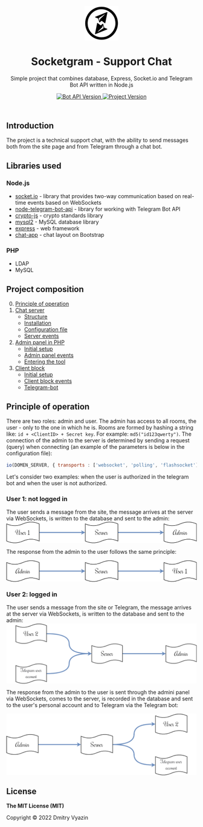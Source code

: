 <header>

<div align="center">
<img src="docs/socketgram.io.min.png" alt="logo" height="90" align="center">
<h1 align="center">Socketgram - Support Chat</h1>

<p>Simple project that combines database, Express, Socket.io and Telegram Bot API written in Node.js</p>

<a href="https://core.telegram.org/bots/api">
	<img src="https://img.shields.io/badge/Bot%20API-v6.3-f36caf.svg?style=flat-square" alt="Bot API Version" />
</a>
<a href="https://github.com/VDS13/Socketgram-Support-Chat">
	<img src="https://img.shields.io/github/v/release/VDS13/Socketgram-Support-Chat" alt="Project Version" />
</a>
</div>

</header>

## Introduction

The project is a technical support chat, with the ability to send messages both from the site page and from Telegram through a chat bot.

## Libraries used

### Node.js
* [socket.io](https://github.com/socketio/socket.io) - library that provides two-way communication based on real-time events based on WebSockets
* [node-telegram-bot-api](https://github.com/yagop/node-telegram-bot-api) - library for working with Telegram Bot API
* [crypto-js](https://github.com/brix/crypto-js) - crypto standards library
* [mysql2](https://github.com/sidorares/node-mysql2) - MySQL database library
* [express](https://github.com/expressjs/express) - web framework
* [chat-app](https://www.bootdey.com/snippets/view/chat-app) - chat layout on Bootstrap

### PHP
* LDAP
* MySQL

## Project composition

0. [Principle of operation](#start)
1. [Chat server](https://github.com/VDS13/Socketgram-Support-Chat/blob/main/server/README.md#server)
	- [Structure](https://github.com/VDS13/Socketgram-Support-Chat/blob/main/server/README.md#struct)
	- [Installation](https://github.com/VDS13/Socketgram-Support-Chat/blob/main/server/README.md#install)
	- [Configuration file](https://github.com/VDS13/Socketgram-Support-Chat/blob/main/server/README.md#conf)
	- [Server events](https://github.com/VDS13/Socketgram-Support-Chat/blob/main/server/README.md#event)
2. [Admin panel in PHP](https://github.com/VDS13/Socketgram-Support-Chat/blob/main/admin_client_php/README.md#adminphp)
	- [Initial setup](https://github.com/VDS13/Socketgram-Support-Chat/blob/main/admin_client_php/README.md#startadminclient)
	- [Admin panel events](https://github.com/VDS13/Socketgram-Support-Chat/blob/main/admin_client_php/README.md#eventadmin)
	- [Entering the tool](https://github.com/VDS13/Socketgram-Support-Chat/blob/main/admin_client_php/README.md#loginadmin)
3. [Client block](https://github.com/VDS13/Socketgram-Support-Chat/blob/main/user_client/README.md#clientphp)
	- [Initial setup](https://github.com/VDS13/Socketgram-Support-Chat/blob/main/user_client/README.md#startuserclient)
	- [Client block events](https://github.com/VDS13/Socketgram-Support-Chat/blob/main/user_client/README.md#eventuser)
	- [Telegram-bot](https://github.com/VDS13/Socketgram-Support-Chatblob/main/user_client/README.md#usertlgrm)

## <a name="start"></a> Principle of operation

There are two roles: admin and user. The admin has access to all rooms, the user - only to the one in which he is.
Rooms are formed by hashing a string like: `id + <ClientID> + Secret key`. For example: `md5("id123qwerty")`.
The connection of the admin to the server is determined by sending a request (query) when connecting (an example of the parameters is below in the configuration file):
```js
io(DOMEN_SERVER, { transports : ['websocket', 'polling', 'flashsocket'], query : {[SERVER_KEY]: SERVER_PSWD} })
```

Let's consider two examples: when the user is authorized in the telegram bot and when the user is not authorized.

### User 1: not logged in
The user sends a message from the site, the message arrives at the server via WebSockets, is written to the database and sent to the admin:
<img src="docs/structure0.png" align="center">

The response from the admin to the user follows the same principle:

<img src="docs/structure1.png" align="center">

### User 2: logged in
The user sends a message from the site or Telegram, the message arrives at the server via WebSockets, is written to the database and sent to the admin:
<img src="docs/structure2.png" align="center">

The response from the admin to the user is sent through the admini panel via WebSockets, comes to the server, is recorded in the database and sent to the user's personal account and to Telegram via the Telegram bot:

<img src="docs/structure3.png" align="center">

## License

**The MIT License (MIT)**

Copyright © 2022 Dmitry Vyazin